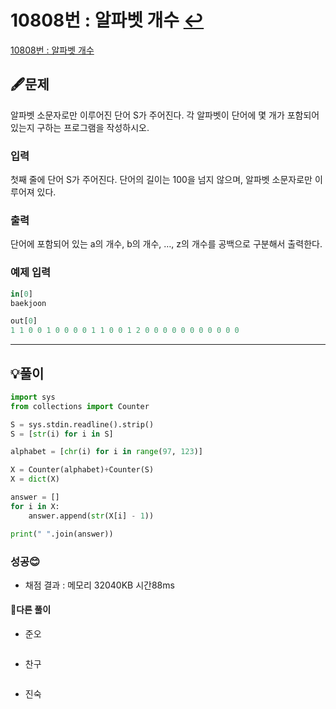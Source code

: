 # 10808번 : 알파벳 개수 [↩](../../acmicpc)

[10808번 : 알파벳 개수](https://www.acmicpc.net/problem/10809)

## 🖋️문제

 알파벳 소문자로만 이루어진 단어 S가 주어진다. 각 알파벳이 단어에 몇 개가 포함되어 있는지 구하는 프로그램을 작성하시오.

### 입력

첫째 줄에 단어 S가 주어진다. 단어의 길이는 100을 넘지 않으며, 알파벳 소문자로만 이루어져 있다.

### 출력

단어에 포함되어 있는 a의 개수, b의 개수, …, z의 개수를 공백으로 구분해서 출력한다.

### 예제 입력

```python
in[0]
baekjoon

out[0]
1 1 0 0 1 0 0 0 0 1 1 0 0 1 2 0 0 0 0 0 0 0 0 0 0 0
```

---

## 💡풀이

```python
import sys
from collections import Counter

S = sys.stdin.readline().strip()
S = [str(i) for i in S]

alphabet = [chr(i) for i in range(97, 123)]

X = Counter(alphabet)+Counter(S)
X = dict(X)

answer = []
for i in X:
    answer.append(str(X[i] - 1))

print(" ".join(answer))
```

###  성공😊

* 채점 결과 : 메모리 32040KB 시간88ms


#### 🤝다른 풀이

* 준오


```python

```

* 찬구

```java

```

* 진숙

```java

```


